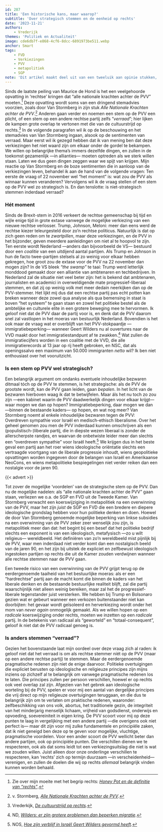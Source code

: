 ```yaml
---
id: 287
title: 'Een historische kans, maar waarop?'
subtitle: 'Over strategisch stemmen en de eenheid op rechts'
date: '2023-11-21'
authors:
    - Vrederijk
themes: 'Politiek en Actualiteit'
image: cde6db7f-e868-4cf6-8dcc-6891973be511.webp
anchor: Smart
tags:
    - FVD
    - Verkiezingen
    - PVV
    - metapolitiek
    - SGP
note: 'Dit artikel maakt deel uit van een tweeluik aan opinie stukken, lees de andere visie hier: *[Alle Nationale Krachten achter de PVV](https://reactionair.nl/artikelen/alle-nationale-krachten-achter-de-pvv/)*.'
---
```


Sinds de laatste peiling van Maurice de Hond is het een veelgehoorde opvatting in ‘rechtse’  kringen dat “alle nationale krachten achter de PVV” moeten.[^1] Deze opvatting wordt soms van een dringend stemadvies voorzien, zoals door Van Stormberg in zijn stuk *Alle Nationale Krachten achter de PVV*.[^2]  Anderen gaan verder en noemen een stem op de PVV een plicht, of een stem op een andere rechtse partij zelfs “*verraad*”; hier lijken de kampen grote overlap te vertonen met die van de cultuurstrijd op rechts.[^3]  In de volgende paragrafen wil ik op de beschouwing en het stemadvies van Van Stormberg ingaan, alsook op de sentimenten van verraad. Maar eerst wil ik gezegd hebben dat ik van mening ben dat deze verkiezingen het niet waard zijn om elkaar onder de gordel te bekampen. We willen op belangrijke thema’s immers dezelfde dingen, en zullen in de toekomst gezamenlijk —in allianties— moeten optreden als we sterk willen staan. Laten we dus geen dingen zeggen waar we spijt van krijgen. Mijn reactie op Van Stormberg en de boze sentimenten die in aanloop van de verkiezingen leven, behandel ik aan de hand van de volgende vragen: Ten eerste de vraag of 22 november wel “het moment” is: wat zou de PVV als winnaar kunnen veranderen? Vervolgens wil ik de vraag stellen of een stem op de PVV wel zo strategisch is. En dan tenslotte: is niet-strategisch stemmen inderdaad verraad?


### Hét moment

Sinds de Brexit-stem in 2016 verkeert de rechtse gemeenschap bij tijd en wijle enige tijd in grote extase vanwege de mogelijke verkiezing van een nieuwe rechtse verlosser. Trump, Johnson, Meloni: meer dan eens werd de rechtse kiezer teleurgesteld door zo’n rechtse politicus. Natuurlijk is dat op zich geen reden om te *zwartpillen*, maar deze verkiezingen, en de PVV in het bijzonder, geven meerdere aanleidingen om niet al te hoopvol te zijn. Ten eerste wordt Nederland —anders dan bijvoorbeeld de VS— bestuurd door een *coalitie* van een uitdijend aantal partijen. Als Trump en Johnson in hun de facto twee-partijen stelsels al zo weinig voor elkaar hebben gekregen, hoe groot zou de extase voor de PVV na 22 november dan mogen zijn? In de VS bleek *“the swamp”* te taai: Trump werd letterlijk monddood gemaakt door een alliantie van ambtenaren en techbedrijven. In Nederland zal de situatie niet veel beter zijn: het is bekend dat ambtenaren, journalisten en academici in overweldigende mate progressief-liberaal stemmen, en dat zij op weinig volk met meer dedain neerkijken dan op de PVV-stemmer. Het lijkt mij dus dat een rechtse partij pas echt potten kan breken wanneer deze zowel qua analyse als qua bemensing in staat is boven “het systeem” te gaan staan en zowel het politieke bestel als de ambtelijke en culturele elite in een grotere beweging mee te hervormen. Ik geloof niet dat de PVV daar de partij voor is, en denk dat de PVV daarom snel zal vastlopen in het moeras van bestuurlijk Nederland. Bovendien is het ook maar de vraag wat er overblijft van het PVV-stokpaardje —immigratiebeperking— wanneer Geert Wilders nu al ouvertures naar de VVD maakt door het immigratiestandpunt af te zwakken.[^4]  Wat zullen de immigratiecijfers worden in een coalitie met de VVD, die alle immigratierecords al 13 jaar op rij heeft gebroken, en NSC, dat als openingssalvo een maximum van 50.000 immigranten *netto* wil? Ik ben niet enthousiast over het vooruitzicht.


### Is een stem op PVV wel strategisch?

Een belangrijk argument om ondanks eventuele inhoudelijke bezwaren ditmaal tóch op de PVV te stemmen, is het strategische: als de PVV de grootste wordt, kan de PVV gaan leiden, gaan *bepalen*. In het licht van de bezwaren hierboven waag ik dat te betwijfelen. Maar áls het nu toch zo zou zijn —een kabinet waarin de PVV daadwerkelijk dingen voor elkaar krijgt— waar mogen we dan op hopen? Immigratiebeperking, daar mogen we dan —binnen de bestaande kaders— op hopen, en wat nog meer? Van Stormberg noemt al enkele inhoudelijke bezwaren tegen de PVV: Overdreven sympathie voor Israël en medisch-ethisch liberalisme. Over het geheel genomen zou men de PVV inderdaad kunnen omschrijven als een (populistisch-)liberale partij, die in diepste wezen liberaal is zonder de allerscherpste randjes, en waarvan de onbetwiste leider meer dan slechts een “overdreven sympathie” voor Israël heeft.[^5] We krijgen dus in het beste geval een partij aan het roer wiens ideologische oriëntatie slechts een vertraagde voortgang van de liberale progressie inhoudt, wiens geopolitieke opvattingen worden ingegeven door de belangen van Israël en Amerikaanse NeoCons, en wiens metapolitieke bespiegelingen niet verder reiken dan een nostalgie voor de jaren 90.

{{< advert >}}

Tot zover de mogelijke ‘voordelen’ van de strategische stem op de PVV. Dan nu de mogelijke nadelen: als “alle nationale krachten achter de PVV” gaan staan, verliezen we o.a. de SGP en FVD uit de Tweede Kamer. Van Stormberg verwacht een koerswijziging in metapolitiek na een overwinning van de PVV, maar het zijn *juist* de SGP en FVD die een bredere en diepere ideologische grondslag hebben voor hun politieke denken en doen. Hoewel de door Van Stormberg genoemde mogelijke beperking van linkse subsidies na een overwinning van de PVV zeker zeer wenselijk zou zijn, is metapolitiek meer dan dat: het begint bij een besef dat het politieke bedrijf slechts een exponent is van een ideologisch, metafysisch —zo u wilt religieus— wereldbeeld. Het definiëren van zo’n wereldbeeld mist pijnlijk bij de PVV, waar men inderdaad niet verder komt dan een nostalgisch beeld van de jaren 90, en het zijn bij uitstek de expliciet en zelfbewust ideologisch ingestoken partijen op rechts die uit de Kamer zouden verdwijnen wanneer alle rechtse stemmen naar de PVV gaan.

Een tweede risico van een overwinning van de PVV grijpt terug op de eerdergenoemde taaiheid van het bestuurlijke moeras: als er een “hardrechtse” partij aan de macht komt die binnen de kaders van het liberale denken en de bestaande bestuurlijke realiteit blijft, zal die partij waarschijnlijk niet alleen weinig bereiken, maar zal het de progressief-liberale tegenstander juist versterken. We hebben bij Trump en Bolsonaro gezien wat er gebeurt wanneer een verkozen buitenstaander niet kan doorbijten: het gevaar wordt geïsoleerd en herverkiezing wordt onder het mom van *never again* onmogelijk gemaakt. Als we willen hopen op een *radicale* koerswijziging onder rechts, moeten we inzetten op een *radicale* partij. In de betekenis van radicaal als “geworteld” en “totaal-consequent”, geloof ik niet dat de PVV radicaal genoeg is.


### Is anders stemmen “verraad”?

Gezien het bovenstaande laat mijn oordeel over deze vraag zich al raden: ik geloof niet dat het verraad is om als rechtse stemmer níét op de PVV (maar op een andere rechtse partij) te stemmen. Maar de eerdergenoemde pragmatische redenen zijn niet de enige daarvoor. Politieke overtuigingen die expliciet berusten op ideologische en religieuze principes zijn mijns inziens op zichzelf al te belangrijk om vanwege pragmatische redenen los te laten. Die principes zullen per persoon verschillen, hoewel er op rechts ook veel overlap zal zijn. Afgezien van het gebrek aan ideologische worteling bij de PVV, spelen er voor mij een aantal van dergelijke principes die vrij direct op mijn religieuze overtuigingen teruggaan, en die dus te belangrijk zijn om te verlaten om praktische redenen, waaronder: zelfbeschikking van ons volk, abortus, het traditionele gezin, de integriteit van het minderjarig menselijk lichaam, vrijheid van godsdienst, onderwijs en opvoeding, soevereiniteit in eigen kring. De PVV scoort voor mij op deze punten te laag in vergelijking met een andere partij —die overigens ook niet perfect is— maar dit zijn voor mij zulke fundamentele en principiële zaken, dat ik niet geneigd ben deze op te geven voor mogelijke, vluchtige, pragmatische voordelen. Voor een ander scoort de PVV wellicht beter dan andere partijen, ook op principiële punten. Die verschillen dienen we te respecteren, ook als dat soms leidt tot een verkiezingsuitslag die niet is wat we zouden willen. Juist alleen door onze onderlinge verschillen te respecteren, kan ‘rechts’ zich op termijn duurzaam —in verscheidenheid— verenigen, en zullen de doelen die wij op rechts *allemaal* belangrijk vinden kunnen worden behaald.


[^1]: Zie over mijn moeite met het begrip rechts: *[Honey Pot en de definitie van “rechts”](https://reactionair.nl/artikelen/honey-pot-en-de-definitie-van-rechts/)*.
[^2]: v. Stormberg, *[Alle Nationale Krachten achter de PVV](https://reactionair.nl/artikelen/)*.
[^3]: Vrederkijk, *[De cultuurstrijd op rechts](https://reactionair.nl/artikelen/de-cultuurstrijd-op-rechts/)*.
[^4]:  ND, *[Wilders: er zijn grotere problemen dan beperken migratie](https://www.nd.nl/varia/varia/1201138/wilders-er-zijn-grotere-problemen-dan-beperken-migratie)*.
[^5]: NOS, *[Hoe zijn verblijf in Israël Geert Wilders gevormd heeft](https://nos.nl/artikel/2230019-hoe-zijn-verblijf-in-israel-geert-wilders-gevormd-heeft)*.
